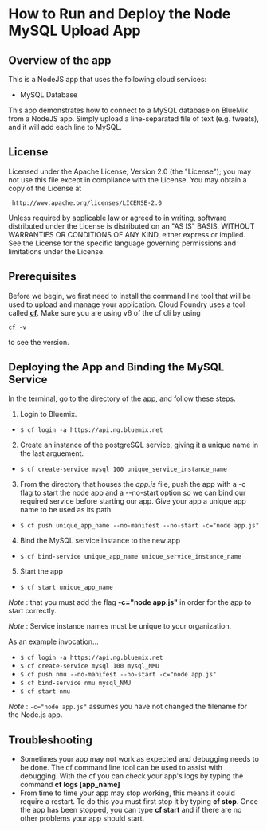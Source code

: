 # How to Run and Deploy the Node MySQL Upload App #

## Overview of the app ##

This is a NodeJS app that uses the following cloud services:

-   MySQL Database

This app demonstrates how to connect to a MySQL database on BlueMix from a NodeJS app. 
Simply upload a line-separated file of text (e.g. tweets), and it will add each line to MySQL.

## License ##
Licensed under the Apache License, Version 2.0 (the "License"); you may not use this file except in compliance with the License. You may obtain a copy of the License at

     http://www.apache.org/licenses/LICENSE-2.0

Unless required by applicable law or agreed to in writing, software distributed under the License is distributed on an "AS IS" BASIS, WITHOUT WARRANTIES OR CONDITIONS OF ANY KIND, either express or implied. See the License for the specific language governing permissions and limitations under the License.

## Prerequisites ##

Before we begin, we first need to install the command line tool that will be used to upload and manage your application. Cloud Foundry uses a tool called [**cf**](https://github.com/cloudfoundry/cli).  Make sure you are using v6 of the cf cli by using

	cf -v
	
to see the version.

## Deploying the App and Binding the MySQL Service ##

In the terminal, go to the directory of the app, and follow these steps.

1. Login to Bluemix.
 * `$ cf login -a https://api.ng.bluemix.net`
2. Create an instance of the postgreSQL service, giving it a unique name in the last arguement.
 * `$ cf create-service mysql 100 unique_service_instance_name`
3. From the directory that houses the *app.js* file, push the app with a -c flag to start the node app and a --no-start option so we can bind our required service before starting our app.  Give your app a unique app name to be used as its path.
 * `$ cf push unique_app_name --no-manifest --no-start -c="node app.js"`
4. Bind the MySQL service instance to the new app
 * `$ cf bind-service unique_app_name unique_service_instance_name`
5. Start the app
 * `$ cf start unique_app_name`

*Note* : that you must add the flag **-c="node app.js"** in order for the app to start correctly.

*Note* : Service instance names must be unique to your organization.

As an example invocation... 

 * `$ cf login -a https://api.ng.bluemix.net`
 * `$ cf create-service mysql 100 mysql_NMU`
 * `$ cf push nmu --no-manifest --no-start -c="node app.js"`
 * `$ cf bind-service nmu mysql_NMU`
 * `$ cf start nmu`

*Note* : `-c="node app.js"` assumes you have not changed the filename for the Node.js app.


## Troubleshooting ##
-   Sometimes your app may not work as expected and debugging needs to be done. The cf command line tool can be used to assist with debugging. With the cf you can check your app's logs by typing the command **cf logs [app_name]** 
-   From time to time your app may stop working, this means it could require a restart. To do this you must first stop it by typing **cf stop**. Once the app has been stopped, you can type **cf start** and if there are no other problems your app should start. 
